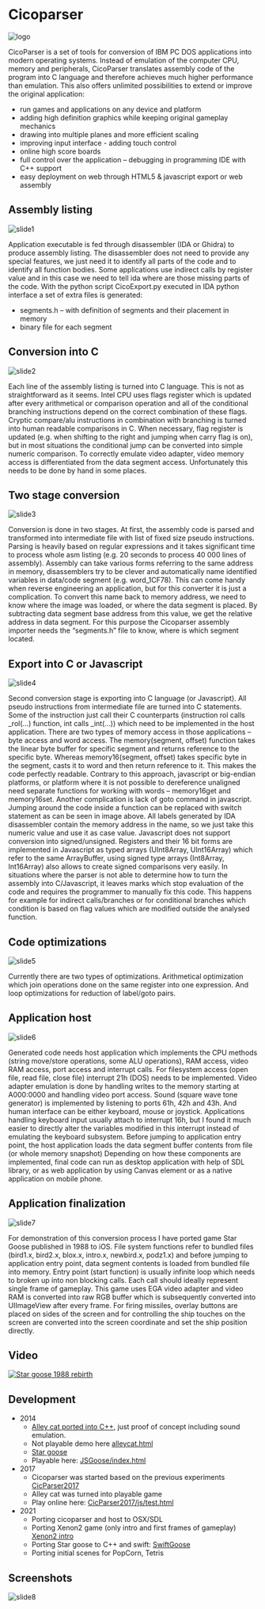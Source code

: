 # Cicoparser 

![logo](logo.png)

CicoParser is a set of tools for conversion of IBM PC DOS applications into modern operating systems. Instead of emulation of the computer CPU, memory and peripherals, CicoParser translates assembly code of the program into C language and therefore achieves much higher performance than emulation. This also offers unlimited possibilities to extend or improve the original application:
  - run games and applications on any device and platform
  - adding high definition graphics while keeping original gameplay mechanics
  - drawing into multiple planes and more efficient scaling
  - improving input interface - adding touch control
  - online high score boards
  - full control over the application – debugging in programming IDE with C++ support
  - easy deployment on web through HTML5 & javascript export or web assembly


## Assembly listing

![slide1](slide1.png)

Application executable is fed through disassembler (IDA or Ghidra) to produce assembly listing. The disassembler does not need to provide any special features, we just need it to identify all parts of the code and to identify all function bodies. Some applications use indirect calls by register value and in this case we need to tell ida where are those missing parts of the code.
With the python script CicoExport.py executed in IDA python interface a set of extra files is generated:
  - segments.h – with definition of segments and their placement in memory
  - binary file for each segment

## Conversion into C

![slide2](slide2.png)

Each line of the assembly listing is turned into C language. This is not as straightforward as it seems. Intel CPU uses flags register which is updated after every arithmetical or comparison operation and all of the conditional branching instructions depend on the correct combination of these flags. Cryptic compare/alu instructions in combination with branching is turned into human readable comparisons in C. When necessary, flag register is updated (e.g. when shifting to the right and jumping when carry flag is on), but in most situations the conditional jump can be converted into simple numeric comparison.
To correctly emulate video adapter, video memory access is differentiated from the data segment access. Unfortunately this needs to be done by hand in some places.

## Two stage conversion

![slide3](slide3.png)

Conversion is done in two stages. At first, the assembly code is parsed and transformed into intermediate file with list of fixed size pseudo instructions. Parsing is heavily based on regular expressions and it takes significant time to process whole asm listing (e.g. 20 seconds to process 40 000 lines of assembly). Assembly can take various forms referring to the same address in memory, disassemblers try to be clever and automatically name identified variables in data/code segment (e.g. word_1CF78). This can come handy when reverse engineering an application, but for this converter it is just a complication. To convert this name back to memory address, we need to know where the image was loaded, or where the data segment is placed. By subtracting data segment base address from this value, we get the relative address in data segment. For this purpose the Cicoparser assembly importer needs the “segments.h” file to know, where is which segment located.

## Export into C or Javascript

![slide4](slide4.png)

Second conversion stage is exporting into C language (or Javascript). All pseudo instructions from intermediate file are turned into C statements. Some of the instruction just call their C counterparts (instruction rol calls _rol(…) function, int calls _int(…)) which need to be implemented in the host application. There are two types of memory access in those applications – byte access and word access. The memory(segment, offset) function takes the linear byte buffer for specific segment and returns reference to the specific byte. Whereas memory16(segment, offset) takes specific byte in the segment, casts it to word and then return reference to it. This makes the code perfectly readable.
Contrary to this approach, javascript or big-endian platforms, or platform where it is not possible to dereference unaligned need separate functions for working with words – memory16get and memory16set. Another complication is lack of goto command in javascript. Jumping around the code inside a function can be replaced with switch statement as can be seen in image above. All labels generated by IDA disassembler contain the memory address in the name, so we just take this numeric value and use it as case value.
Javascript does not support conversion into signed/unsigned. Registers and their 16 bit forms are implemented in Javascript as typed arrays (UInt8Array, UInt16Array) which refer to the same ArrayBuffer, using signed type arrays (Int8Array, Int16Array) also allows to create signed comparisons very easily.
In situations where the parser is not able to determine how to turn the assembly into C/Javascript, it leaves marks which stop evaluation of the code and requires the programmer to manually fix this code. This happens for example for indirect calls/branches or for conditional branches which condition is based on flag values which are modified outside the analysed function.

## Code optimizations

![slide5](slide5.png)

Currently there are two types of optimizations. Arithmetical optimization which join operations done on the same register into one expression. And loop optimizations for reduction of label/goto pairs. 

## Application host

![slide6](slide6.png)

Generated code needs host application which implements the CPU methods (string move/store operations, some ALU operations), RAM access, video RAM access, port access and interrupt calls. For filesystem access (open file, read file, close file) interrupt 21h (DOS) needs to be implemented. Video adapter emulation is done by handling writes to the memory starting at A000:0000 and handling video port access. Sound (square wave tone generator) is implemented by listening to ports 61h, 42h and 43h. And human interface can be either keyboard, mouse or joystick. Applications handling keyboard input usually attach to interrupt 16h, but I found it much easier to directly alter the variables modified in this interrupt instead of emulating the keyboard subsystem.
Before jumping to application entry point, the host application loads the data segment buffer contents from file (or whole memory snapshot)
Depending on how these components are implemented, final code can run as desktop application with help of SDL library, or as web application by using Canvas element or as a native application on mobile phone. 

## Application finalization

![slide7](slide7.png)

For demonstration of this conversion process I have ported game Star Goose published in 1988 to iOS. File system functions refer to bundled files (bird1.x, bird2.x, blox.x, intro.x, newbird.x, podz1.x) and before jumping to application entry point, data segment contents is loaded from bundled file into memory. Entry point (start function) is usually infinite loop which needs to broken up into non blocking calls. Each call should ideally represent single frame of gameplay. This game uses EGA video adapter and video RAM is converted into raw RGB buffer which is subsequently converted into UIImageView after every frame. For firing missiles, overlay buttons are placed on sides of the screen and for controlling the ship touches on the screen are converted into the screen coordinate and set the ship position directly.

## Video

[![Star goose 1988 rebirth](https://img.youtube.com/vi/IaZiQrUdR9s/0.jpg)](https://www.youtube.com/watch?v=IaZiQrUdR9s "Star goose 1988 rebirth")

## Development

- 2014 
  - [Alley cat ported into C++](https://github.com/gabonator/Work-in-progress/tree/master/DosGames/AlleyCat), just proof of concept including sound emulation.
  - Not playable demo here [alleycat.html](https://rawgit.valky.eu/gabonator/Work-in-progress/master/DosGames/AlleyCat/Javascript/alleycat.html)
  - [Star goose](https://github.com/gabonator/Work-in-progress/tree/master/DosGames/JsGoose)
  - Playable here: [JSGoose/index.html](https://rawgit.valky.eu/gabonator/Work-in-progress/master/DosGames/JsGoose/index.html)
- 2017
  - Cicoparser was started based on the previous experiments [CicParser2017](https://github.com/gabonator/Work-in-progress/tree/master/DosGames/CicParser2017)
  - Alley cat was turned into playable game
  - Play online here: [CicParser2017/js/test.html](https://rawgit.valky.eu/gabonator/Work-in-progress/master/DosGames/CicParser2017/js/test.html)
- 2021
  - Porting cicoparser and host to OSX/SDL
  - Porting Xenon2 game (only intro and first frames of gameplay) [Xenon2 intro](https://github.com/gabonator/Projects/tree/master/XenonResurrection/Simulator)
  - Porting Star goose to C++ and swift: [SwiftGoose](https://github.com/gabonator/Projects/tree/master/XenonResurrection/SwiftGoose)
  - Porting initial scenes for PopCorn, Tetris
  
## Screenshots

![slide8](slide8.png)
